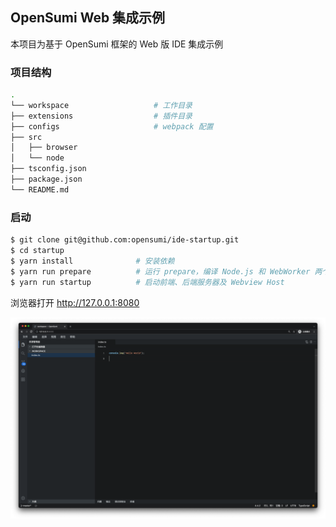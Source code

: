 ## OpenSumi Web 集成示例

本项目为基于 OpenSumi 框架的 Web 版 IDE 集成示例

### 项目结构

```bash
.
└── workspace                   # 工作目录
├── extensions                  # 插件目录
├── configs                     # webpack 配置
├── src
│   ├── browser
│   └── node
├── tsconfig.json
├── package.json
└── README.md
```

### 启动

```bash
$ git clone git@github.com:opensumi/ide-startup.git
$ cd startup
$ yarn install              # 安装依赖
$ yarn run prepare          # 运行 prepare，编译 Node.js 和 WebWorker 两个插件环境, 下载默认插件
$ yarn run startup          # 启动前端、后端服务器及 Webview Host
```

浏览器打开 http://127.0.0.1:8080

![OpenSumi](./snapshots/sumi-startup.png)
